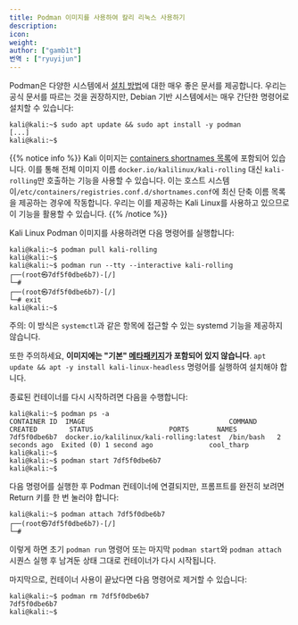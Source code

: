 ```yaml
---
title: Podman 이미지를 사용하여 칼리 리눅스 사용하기
description: 
icon: 
weight: 
author: ["gamb1t"]
번역 : ["ryuyijun"]
---
```

Podman은 다양한 시스템에서 [설치 방법](https://podman.io/getting-started/installation)에 대한 매우 좋은 문서를 제공합니다. 우리는 공식 문서를 따르는 것을 권장하지만, Debian 기반 시스템에서는 매우 간단한 명령어로 설치할 수 있습니다:

```console
kali@kali:~$ sudo apt update && sudo apt install -y podman
[...]
kali@kali:~$
```

{{% notice info %}} Kali 이미지는 [containers shortnames 목록](https://github.com/containers/shortnames)에 포함되어 있습니다. 이를 통해 전체 이미지 이름 `docker.io/kalilinux/kali-rolling` 대신 `kali-rolling`만 호출하는 기능을 사용할 수 있습니다. 이는 호스트 시스템이`/etc/containers/registries.conf.d/shortnames.conf`에 최신 단축 이름 목록을 제공하는 경우에 작동합니다. 우리는 이를 제공하는 Kali Linux를 사용하고 있으므로 이 기능을 활용할 수 있습니다. {{% /notice %}}

Kali Linux Podman 이미지를 사용하려면 다음 명령어를 실행합니다:

```console
kali@kali:~$ podman pull kali-rolling
kali@kali:~$
kali@kali:~$ podman run --tty --interactive kali-rolling
┌──(root㉿7df5f0dbe6b7)-[/]
└─#
┌──(root㉿7df5f0dbe6b7)-[/]
└─# exit
kali@kali:~$
```

주의: 이 방식은 `systemctl`과 같은 항목에 접근할 수 있는 systemd 기능을 제공하지 않습니다.

또한 주의하세요, **이미지에는 "기본" [메타패키지](/general-use/metapackages/)가 포함되어 있지 않습니다**. `apt update && apt -y install kali-linux-headless` 명령어를 실행하여 설치해야 합니다.

종료된 컨테이너를 다시 시작하려면 다음을 수행합니다:

```console
kali@kali:~$ podman ps -a
CONTAINER ID  IMAGE                                    COMMAND     CREATED        STATUS                   PORTS       NAMES
7df5f0dbe6b7  docker.io/kalilinux/kali-rolling:latest  /bin/bash   2 seconds ago  Exited (0) 1 second ago              cool_tharp
kali@kali:~$
kali@kali:~$ podman start 7df5f0dbe6b7
kali@kali:~$
```

다음 명령어를 실행한 후 Podman 컨테이너에 연결되지만, 프롬프트를 완전히 보려면 Return 키를 한 번 눌러야 합니다:

```console
kali@kali:~$ podman attach 7df5f0dbe6b7
┌──(root㉿7df5f0dbe6b7)-[/]
└─#
```

이렇게 하면 초기 `podman run` 명령어 또는 마지막 `podman start`와 `podman attach` 시퀀스 실행 후 남겨둔 상태 그대로 컨테이너가 다시 시작됩니다.

마지막으로, 컨테이너 사용이 끝났다면 다음 명령어로 제거할 수 있습니다:

```console
kali@kali:~$ podman rm 7df5f0dbe6b7
7df5f0dbe6b7
kali@kali:~$
```